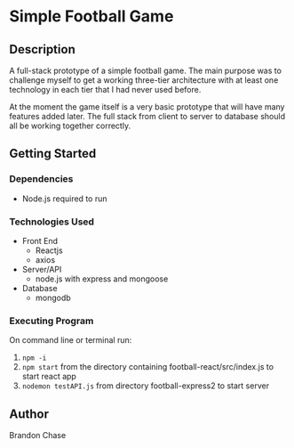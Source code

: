 # Simple Football Game

## Description

A full-stack prototype of a simple football game.  The main purpose was to challenge myself to get a working three-tier architecture with at least one technology in each tier that I had never used before.

At the moment the game itself is a very basic prototype that will have many features added later.  The full stack from client to server to database should all be working together correctly.

## Getting Started

### Dependencies

- Node.js required to run

### Technologies Used

- Front End
    - Reactjs
    - axios
- Server/API
    - node.js with express and mongoose
- Database
    - mongodb

### Executing Program

On command line or terminal run:

1. `npm -i`
2. `npm start` from the directory containing football-react/src/index.js to start react app
3. `nodemon testAPI.js` from directory football-express2 to start server

## Author

Brandon Chase